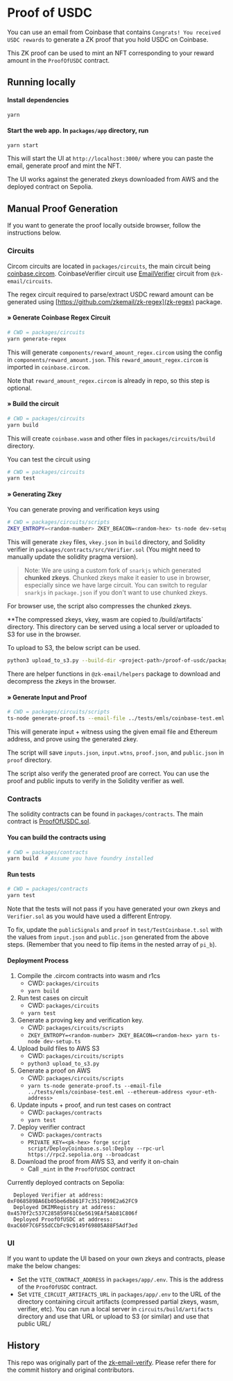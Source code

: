 # Proof of USDC

You can use an email from Coinbase that contains `Congrats! You received USDC rewards` to generate a ZK proof that you hold USDC on Coinbase.

This ZK proof can be used to mint an NFT corresponding to your reward amount in the `ProofOfUSDC` contract.

## Running locally

#### Install dependencies

```bash
yarn
```

#### Start the web app. In `packages/app` directory, run

```bash
yarn start
```

This will start the UI at `http://localhost:3000/` where you can paste the email, generate proof and mint the NFT.

The UI works against the generated zkeys downloaded from AWS and the deployed contract on Sepolia.

## Manual Proof Generation

If you want to generate the proof locally outside browser, follow the instructions below.

### Circuits

Circom circuits are located in `packages/circuits`, the main circuit being [coinbase.circom](packages/circuits/coinbase.circom). CoinbaseVerifier circuit use [EmailVerifier](https://github.com/zkemail/zk-email-verify/blob/main/packages/circuits/email-verifier.circom) circuit from `@zk-email/circuits`.

The regex circuit required to parse/extract USDC reward amount can be generated using [https://github.com/zkemail/zk-regex](zk-regex) package.

#### » Generate Coinbase Regex Circuit

```bash
# CWD = packages/circuits
yarn generate-regex
```

This will generate `components/reward_amount_regex.circom` using the config in `components/reward_amount.json`. This `reward_amount_regex.circom` is imported in `coinbase.circom`.

Note that `reward_amount_regex.circom` is already in repo, so this step is optional.

#### » Build the circuit

```bash
# CWD = packages/circuits
yarn build
```

This will create `coinbase.wasm` and other files in `packages/circuits/build` directory.

You can test the circuit using

```bash
# CWD = packages/circuits
yarn test
```

#### » Generating Zkey

You can generate proving and verification keys using

```bash
# CWD = packages/circuits/scripts
ZKEY_ENTROPY=<random-number> ZKEY_BEACON=<random-hex> ts-node dev-setup.ts
```

This will generate `zkey` files, `vkey.json` in `build` directory, and Solidity verifier in `packages/contracts/src/Verifier.sol` (You might need to manually update the solidity pragma version).

> Note: We are using a custom fork of `snarkjs` which generated **chunked zkeys**. Chunked zkeys make it easier to use in browser, especially since we have large circuit. You can switch to regular `snarkjs` in `package.json` if you don't want to use chunked zkeys.


For browser use, the script also compresses the chunked zkeys. 

**The compressed zkeys, vkey, wasm are copied to /build/artifacts` directory. This directory can be served using a local server or uploaded to S3 for use in the browser.

To upload to S3, the below script can be used.
```bash
python3 upload_to_s3.py --build-dir <project-path>/proof-of-usdc/packages/circuits/build --circuit-name coinbase 
```

There are helper functions in `@zk-email/helpers` package to download and decompress the zkeys in the browser.


#### » Generate Input and Proof

```bash
# CWD = packages/circuits/scripts
ts-node generate-proof.ts --email-file ../tests/emls/coinbase-test.eml --ethereum-address <your-eth-address>
```

This will generate input + witness using the given email file and Ethereum address, and prove using the generated zkey.

The script will save `inputs.json`, `input.wtns`, `proof.json`, and `public.json` in `proof` directory.

The script also verify the generated proof are correct. You can use the proof and public inputs to verify in the Solidity verifier as well.

### Contracts

The solidity contracts can be found in `packages/contracts`. The main contract is [ProofOfUSDC.sol](packages/contracts/src/ProofOfUSDC.sol).

#### You can build the contracts using

```bash
# CWD = packages/contracts
yarn build  # Assume you have foundry installed
```

#### Run tests

```bash
# CWD = packages/contracts
yarn test
```

Note that the tests will not pass if you have generated your own zkeys and `Verifier.sol` as you would have used a different Entropy.

To fix, update the `publicSignals` and `proof` in `test/TestCoinbase.t.sol` with the values from `input.json` and `public.json` generated from the above steps. (Remember that you need to flip items in the nested array of `pi_b`).

#### Deployment Process

1. Compile the .circom contracts into wasm and r1cs
    - CWD: `packages/circuits`
    - `yarn build`
2. Run test cases on circuit
    - CWD: `packages/circuits`
    - `yarn test`
3. Generate a proving key and verification key. 
    - CWD: `packages/circuits/scripts`
    - `ZKEY_ENTROPY=<random-number> ZKEY_BEACON=<random-hex> yarn ts-node dev-setup.ts`
4. Upload build files to AWS S3
    - CWD: `packages/circuits/scripts`
    - `python3 upload_to_s3.py`  
5. Generate a proof on AWS
    - CWD: `packages/circuits/scripts`
    - `yarn ts-node generate-proof.ts --email-file ../tests/emls/coinbase-test.eml --ethereum-address <your-eth-address>`
6. Update inputs + proof, and run test cases on contract
    - CWD: `packages/contracts`
    - `yarn test`
7. Deploy verifier contract
    - CWD: `packages/contracts`
    - `PRIVATE_KEY=<pk-hex> forge script script/DeployCoinbase.s.sol:Deploy --rpc-url https://rpc2.sepolia.org --broadcast`
8. Download the proof from AWS S3, and verify it on-chain
    - Call `_mint` in the `ProofOfUSDC` contract

Currently deployed contracts on Sepolia:

```
  Deployed Verifier at address: 0xF068589BA6Eb05be6db861F7c3517099E2a62FC9
  Deployed DKIMRegistry at address: 0x4570f2c537C285859F61C6e5619EAf5Ab81C806f
  Deployed ProofOfUSDC at address: 0xaC60F7C6F55dCCbFc9c9149f69805A88F5Adf3ed
```

### UI

If you want to update the UI based on your own zkeys and contracts, please make the below changes:

- Set the `VITE_CONTRACT_ADDRESS` in `packages/app/.env`. This is the address of the `ProofOfUSDC` contract.
- Set `VITE_CIRCUIT_ARTIFACTS_URL` in `packages/app/.env` to the URL of the directory containing circuit artifacts (compressed partial zkeys, wasm, verifier, etc). You can run a local server in `circuits/build/artifacts` directory and use that URL or upload to S3 (or similar) and use that public URL/


## History

This repo was originally part of the [zk-email-verify](https://github.com/zkemail/zk-email-verify). Please refer there for the commit history and original contributors.
